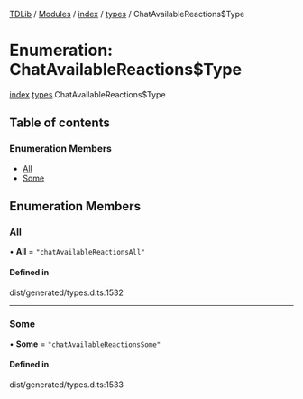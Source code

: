 [TDLib](../README.md) / [Modules](../modules.md) / [index](../modules/index.md) / [types](../modules/index.types.md) / ChatAvailableReactions$Type

# Enumeration: ChatAvailableReactions$Type

[index](../modules/index.md).[types](../modules/index.types.md).ChatAvailableReactions$Type

## Table of contents

### Enumeration Members

- [All](index.types.ChatAvailableReactions_Type.md#all)
- [Some](index.types.ChatAvailableReactions_Type.md#some)

## Enumeration Members

### All

• **All** = ``"chatAvailableReactionsAll"``

#### Defined in

dist/generated/types.d.ts:1532

___

### Some

• **Some** = ``"chatAvailableReactionsSome"``

#### Defined in

dist/generated/types.d.ts:1533
